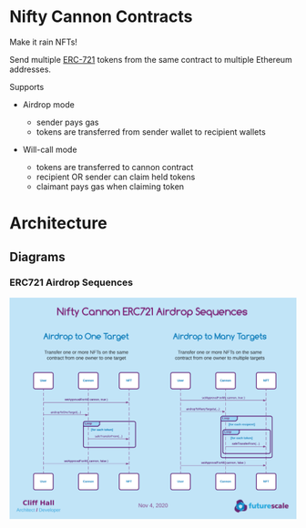 # Nifty Cannon Contracts

Make it rain NFTs!

Send multiple [ERC-721](http://erc721.org/) tokens from the same contract to multiple Ethereum addresses. 

Supports
* Airdrop mode 
  - sender pays gas
  - tokens are transferred from sender wallet to recipient wallets
  
* Will-call mode
  - tokens are transferred to cannon contract 
  - recipient OR sender can claim held tokens
  - claimant pays gas when claiming token


# Architecture
## Diagrams
### ERC721 Airdrop Sequences
![](diagrams/ERC721_Airdrop_Sequences.png)
